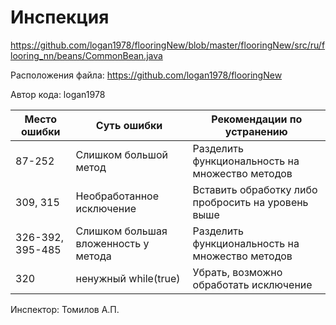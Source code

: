 # Инспекция
https://github.com/logan1978/flooringNew/blob/master/flooringNew/src/ru/flooring_nn/beans/CommonBean.java

Расположения файла: https://github.com/logan1978/flooringNew

Автор кода: logan1978

 Место ошибки  | Суть ошибки   | Рекомендации по устранению  
 ------------- |-------------- | --------------------------
 87-252     | Слишком большой метод | Разделить функциональность на множество методов 
 309, 315      | Необработанное исключение     |   Вставить обработку либо пробросить на уровень выше
326-392, 395-485 | Слишком большая вложенность у метода      |    Разделить функциональность на множество методов 
320 | ненужный while(true) | Убрать, возможно обработать исключение

Инспектор:
Томилов А.П.
